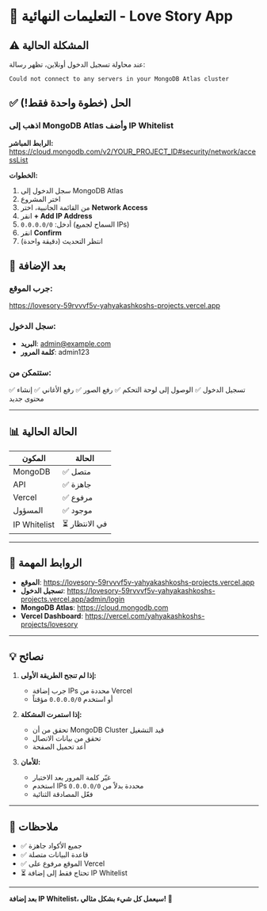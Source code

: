 # 🎯 التعليمات النهائية - Love Story App

## ⚠️ المشكلة الحالية

عند محاولة تسجيل الدخول أونلاين، تظهر رسالة:
```
Could not connect to any servers in your MongoDB Atlas cluster
```

## ✅ الحل (خطوة واحدة فقط!)

### اذهب إلى MongoDB Atlas وأضف IP Whitelist

**الرابط المباشر:**
https://cloud.mongodb.com/v2/YOUR_PROJECT_ID#security/network/accessList

**الخطوات:**
1. سجل الدخول إلى MongoDB Atlas
2. اختر المشروع
3. من القائمة الجانبية، اختر **Network Access**
4. انقر **+ Add IP Address**
5. أدخل: `0.0.0.0/0` (السماح لجميع IPs)
6. انقر **Confirm**
7. انتظر التحديث (دقيقة واحدة)

## 🎉 بعد الإضافة

### جرب الموقع:
https://lovesory-59rvvvf5v-yahyakashkoshs-projects.vercel.app

### سجل الدخول:
- **البريد**: admin@example.com
- **كلمة المرور**: admin123

### ستتمكن من:
✅ تسجيل الدخول
✅ الوصول إلى لوحة التحكم
✅ رفع الصور
✅ رفع الأغاني
✅ إنشاء محتوى جديد

---

## 📊 الحالة الحالية

| المكون | الحالة |
|-------|--------|
| MongoDB | ✅ متصل |
| API | ✅ جاهزة |
| Vercel | ✅ مرفوع |
| المسؤول | ✅ موجود |
| IP Whitelist | ⏳ في الانتظار |

---

## 🔗 الروابط المهمة

- **الموقع**: https://lovesory-59rvvvf5v-yahyakashkoshs-projects.vercel.app
- **تسجيل الدخول**: https://lovesory-59rvvvf5v-yahyakashkoshs-projects.vercel.app/admin/login
- **MongoDB Atlas**: https://cloud.mongodb.com
- **Vercel Dashboard**: https://vercel.com/yahyakashkoshs-projects/lovesory

---

## 💡 نصائح

1. **إذا لم تنجح الطريقة الأولى:**
   - جرب إضافة IPs محددة من Vercel
   - أو استخدم `0.0.0.0/0` مؤقتاً

2. **إذا استمرت المشكلة:**
   - تحقق من أن MongoDB Cluster قيد التشغيل
   - تحقق من بيانات الاتصال
   - أعد تحميل الصفحة

3. **للأمان:**
   - غيّر كلمة المرور بعد الاختبار
   - استخدم IPs محددة بدلاً من `0.0.0.0/0`
   - فعّل المصادقة الثنائية

---

## 📝 ملاحظات

- ✅ جميع الأكواد جاهزة
- ✅ قاعدة البيانات متصلة
- ✅ الموقع مرفوع على Vercel
- ⏳ تحتاج فقط إلى إضافة IP Whitelist

---

**بعد إضافة IP Whitelist، سيعمل كل شيء بشكل مثالي! 🚀**
